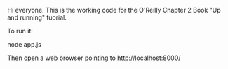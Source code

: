 Hi everyone. 
This is the working code for the O'Reilly Chapter 2 Book "Up and running" tuorial.

To run it:

node app.js

Then open a web browser pointing to http://localhost:8000/
